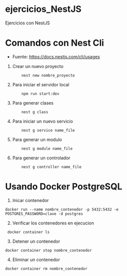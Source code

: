 # ejercicios_NestJS

Ejercicios con NestJS

# Comandos con Nest Cli
- Fuente: https://docs.nestjs.com/cli/usages
  
1. Crear un nuevo proyecto
    ```
        nest new nombre_proyecto
    ```

2. Para iniciar el servidor local
    ```
        npm run start:dev
    ``` 

3. Para generar clases
    ``` 
        nest g class 
    ```
4. Para iniciar un nuevo servicio
    ```
        nest g service name_file
    ```

5. Para generar un modulo
    ```
        nest g module name_file
    ```
6. Para generar un controlador
    ```
        nest g controller name_file
    ```

 # Usando Docker PostgreSQL
1. Inicar contenedor
```
docker run --name nombre_contenedor -p 5432:5432 -e POSTGRES_PASSWORD=clave -d postgres
```

2. Verificar los contenedores en ejecucion
```
 docker container ls
```

3. Detener un contenedor
```
docker container stop nombre_contenedor
```

4. Eliminar un contenedor
```
docker container rm nombre_contenedor
```